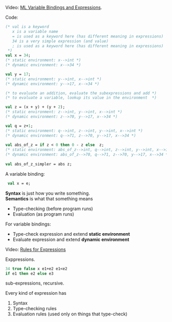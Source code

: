 Video: [ML Variable Bindings and Expressions].

Code:
```sml
(* val is a keyword
   x is a variable name
   = is used as a keyword here (has different meaning in expressions)
   34 is a very simple expression (and value)
   ; is used as a keyword here (has different meaning in expressions)
 *)
val x = 34;
(* static environment: x-->int *)
(* dynamic environment: x-->34 *)

val y = 17;
(* static environment: y-->int, x-->int *)
(* dynamic environment: y-->17, x-->34 *)

(* to evaluate an addition, evaluate the subexpressions and add *)
(* to evaluate a variable, lookup its value in the environment  *)

val z = (x + y) + (y + 2);
(* static environment: z-->int, y-->int, x-->int *)
(* dynamic environment: z-->70, y-->17, x-->34 *)

val q = z+1;
(* static environment: q-->int, z-->int, y-->int, x-->int *)
(* dynamic environment: q-->71, z-->70, y-->17, x-->34 *)
 
val abs_of_z = if z < 0 then 0 - z else  z;
(* static environment: abs_of_z-->int, q-->int, z-->int, y-->int, x-->int *)
(* dynamic environment: abs_of_z-->70, q-->71, z-->70, y-->17, x-->34 *)
 
val abs_of_z_simpler = abs z;

```

A variable binding:
```sml
 val x = e; 
```

**Syntax** is just how you write something.\
**Semantics** is what that something means
 - Type-checking (before program runs)
 - Evaluation (as program runs)

For variable bindings:
 - Type-check expression and extend **static environment**
 - Evaluate expression and extend **dynamic environment** 

Video: [Rules for Expressions]

Exppressions.
```sml
34 true false x e1+e2 e1<e2
if e1 then e2 else e3 
```
sub-expressions, recursive.

Every kind of expression has
1. Syntax
2. Type-checking rules
3. Evaluation rules (used only on things that type-check) 

[ML Variable Bindings and Expressions]: https://courses.cs.washington.edu/courses/cse341/16sp/videos/unit1/
[Rules for Expressions]: https://courses.cs.washington.edu/courses/cse341/13wi/videos/unit1/4_rules_for_expressions.mp4

